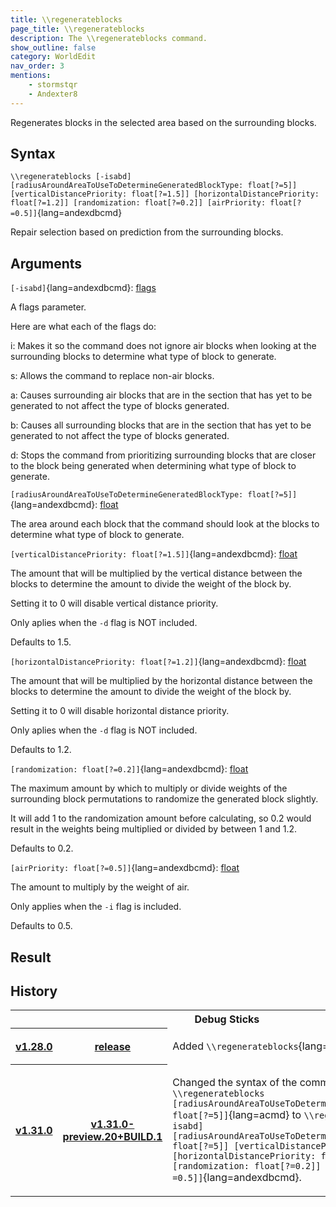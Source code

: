 ```yaml
---
title: \\regenerateblocks
page_title: \\regenerateblocks
description: The \\regenerateblocks command.
show_outline: false
category: WorldEdit
nav_order: 3
mentions:
    - stormstqr
    - Andexter8
---
```


Regenerates blocks in the selected area based on the surrounding blocks.

<CommandDetailsTable
    name="\\regenerateblocks"
    :categories="[
        'system', 'world', 'server', 'worldedit'
    ]"
    :requiredTags="[
        'canUseChatCommands'
    ]"
    ultraSecurityModeSecurityLevel="WorldEdit"
    version="2.0.0"
    :undoSupported="1"
    :functional="true"
    :deprecated="false"
/>

## Syntax

`\\regenerateblocks [-isabd] [radiusAroundAreaToUseToDetermineGeneratedBlockType: float[?=5]] [verticalDistancePriority: float[?=1.5]] [horizontalDistancePriority: float[?=1.2]] [randomization: float[?=0.2]] [airPriority: float[?=0.5]]`{lang=andexdbcmd}

<indent>Repair selection based on prediction from the surrounding blocks.</indent>

## Arguments

`[-isabd]`{lang=andexdbcmd}: [flags](../commands/parameter-types#flags)

<indent>

A flags parameter.

Here are what each of the flags do:

i: Makes it so the command does not ignore air blocks when looking at the surrounding blocks to determine what type of block to generate.

s: Allows the command to replace non-air blocks.

a: Causes surrounding air blocks that are in the section that has yet to be generated to not affect the type of blocks generated.

b: Causes all surrounding blocks that are in the section that has yet to be generated to not affect the type of blocks generated.

d: Stops the command from prioritizing surrounding blocks that are closer to the block being generated when determining what type of block to generate.

</indent>

`[radiusAroundAreaToUseToDetermineGeneratedBlockType: float[?=5]]`{lang=andexdbcmd}: [float](../commands/parameter-types#float)

<indent>

The area around each block that the command should look at the blocks to determine what type of block to generate.

</indent>

`[verticalDistancePriority: float[?=1.5]]`{lang=andexdbcmd}: [float](../commands/parameter-types#float)

<indent>

The amount that will be multiplied by the vertical distance between the blocks to determine the amount to divide the weight of the block by.

Setting it to 0 will disable vertical distance priority.

Only aplies when the `-d` flag is NOT included.

Defaults to 1.5.

</indent>

`[horizontalDistancePriority: float[?=1.2]]`{lang=andexdbcmd}: [float](../commands/parameter-types#float)

<indent>

The amount that will be multiplied by the horizontal distance between the blocks to determine the amount to divide the weight of the block by.

Setting it to 0 will disable horizontal distance priority.

Only aplies when the `-d` flag is NOT included.

Defaults to 1.2.

</indent>

`[randomization: float[?=0.2]]`{lang=andexdbcmd}: [float](../commands/parameter-types#float)

<indent>

The maximum amount by which to multiply or divide weights of the surrounding block permutations to randomize the generated block slightly.

It will add 1 to the randomization amount before calculating, so 0.2 would result in the weights being multiplied or divided by between 1 and 1.2.

Defaults to 0.2.

</indent>

`[airPriority: float[?=0.5]]`{lang=andexdbcmd}: [float](../commands/parameter-types#float)

<indent>

The amount to multiply by the weight of air.

Only applies when the `-i` flag is included.

Defaults to 0.5.

</indent>

## Result

<template-EmptySection />

## History

<table class="wikitable pixel-image bgType2" data-description="History">
    <tbody>
        <tr class="collapsible collapsible-rows">
            <th colspan="8" style="border-bottom: none">
                <!-- <a href="/w/Pocket_Edition_Alpha" title="Pocket Edition Alpha"> -->
                    Debug Sticks
                <!-- </a> -->
            </th>
        </tr>
        <tr class="collapsible-row">
            <th class="nowrap" rowspan="1" colspan="3">
                <a href="/changelogs/v1.28.0" title="Debug Sticks v1.28.0">
                    v1.28.0
                </a>
            </th>
            <th colspan="4" rowspan="1">
                <a href="/changelogs/v1.28.0" title="Debug Sticks v1.28.0">
                    release
                </a>
            </th>
            <td>

Added `\\regenerateblocks`{lang=acmd}.

</td>
        </tr>
        <tr class="collapsible-row">
            <th class="nowrap" rowspan="1" colspan="3">
                <a href="/changelogs/v1.31.0" title="Debug Sticks v1.31.0">
                    v1.31.0
                </a>
            </th>
            <th colspan="4" rowspan="1">
                <a href="/changelogs/v1.31.0-preview.20+BUILD.1" title="Debug Sticks v1.31.0-preview.20+BUILD.1">
                    v1.31.0-preview.20+BUILD.1
                </a>
            </th>
            <td>

Changed the syntax of the command from `\\regenerateblocks [radiusAroundAreaToUseToDetermineGeneratedBlockType: float[?=5]]`{lang=acmd} to `\\regenerateblocks [-isabd] [radiusAroundAreaToUseToDetermineGeneratedBlockType: float[?=5]] [verticalDistancePriority: float[?=1.5]] [horizontalDistancePriority: float[?=1.2]] [randomization: float[?=0.2]] [airPriority: float[?=0.5]]`{lang=andexdbcmd}.

</td>
        </tr>
    </tbody>
</table>
